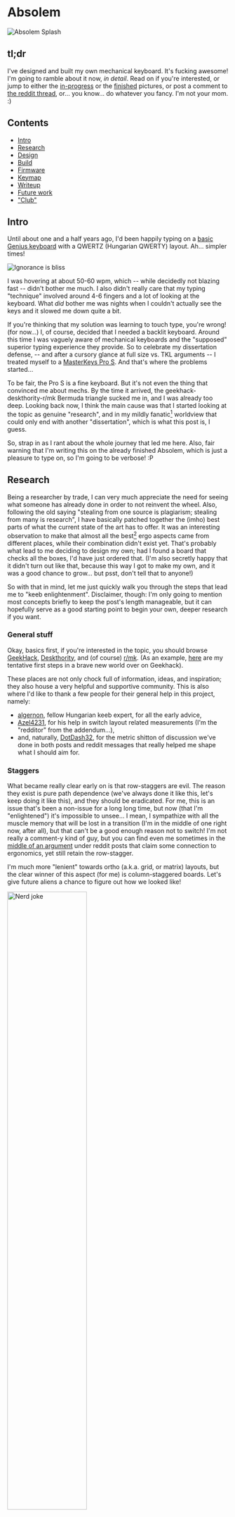 # Absolem


![Absolem Splash](https://zealot.hu/absolem/pics/splash.jpg)


## tl;dr

I've designed and built my own mechanical keyboard.
It's fucking awesome!
I'm going to ramble about it now, *in detail*.
Read on if you're interested, or jump to either the [in-progress](#assembly) or the [finished](#the-finished-product) pictures, or post a comment to [the reddit thread](https://www.reddit.com/r/MechanicalKeyboards/comments/d0wls7/ladies_and_gentleman_the_absolem/), or... you know... do whatever you fancy.
I'm not your mom. :)





## Contents

- [Intro](#intro)
- [Research](#research)
- [Design](#design)
- [Build](#build)
- [Firmware](#firmware)
- [Keymap](#keymap)
- [Writeup](#writeup)
- [Future work](#future-work)
- ["Club"](#club)





## Intro

Until about one and a half years ago, I'd been happily typing on a [basic Genius keyboard](https://www.cnet.com/products/genius-slimstar-i220-keyboard-series/) with a QWERTZ (Hungarian QWERTY) layout.
Ah... simpler times!

<div class="gallery">
    <img alt="Ignorance is bliss" src="./pics/fun/ignorance_is_bliss.gif" />
</div>

I was hovering at about 50-60 wpm, which -- while decidedly not blazing fast -- didn't bother me much.
I also didn't really care that my typing "technique" involved around 4-6 fingers and a lot of looking at the keyboard.
What _did_ bother me was nights when I couldn't actually see the keys and it slowed me down quite a bit.

If you're thinking that my solution was learning to touch type, you're wrong! (for now...)
I, of course, decided that I needed a backlit keyboard.
Around this time I was vaguely aware of mechanical keyboards and the "supposed" superior typing experience they provide.
So to celebrate my dissertation defense, -- and after a cursory glance at full size vs. TKL arguments -- I treated myself to a [MasterKeys Pro S](https://www.coolermaster.com/catalog/peripheral/keyboards/masterkeys-pro-s-white/).
And that's where the problems started...

To be fair, the Pro S is a fine keyboard.
But it's not even the thing that convinced me about mechs.
By the time it arrived, the geekhack-deskthority-r/mk Bermuda triangle sucked me in, and I was already too deep.
Looking back now, I think the main cause was that I started looking at the topic as genuine "research", and in my mildly fanatic<a href="#footnote-1"><sup>1</sup></a> worldview that could only end with another "dissertation", which is what this post is, I guess.

So, strap in as I rant about the whole journey that led me here.
Also, fair warning that I'm writing this on the already finished Absolem, which is just a pleasure to type on, so I'm going to be verbose! :P





## Research

Being a researcher by trade, I can very much appreciate the need for seeing what someone has already done in order to not reinvent the wheel.
Also, following the old saying "stealing from one source is plagiarism; stealing from many is research", I have basically patched together the (imho) best parts of what the current state of the art has to offer.
It was an interesting observation to make that almost all the best<a href="#footnote-2"><sup>2</sup></a> ergo aspects came from different places, while their combination didn't exist yet.
That's probably what lead to me deciding to design my own; had I found a board that checks all the boxes, I'd have just ordered that.
(I'm also secretly happy that it didn't turn out like that, because this way I got to make my own, and it was a good chance to grow... but psst, don't tell that to anyone!)

So with that in mind, let me just quickly walk you through the steps that lead me to "keeb enlightenment".
Disclaimer, though: I'm only going to mention most concepts briefly to keep the post's length manageable, but it can hopefully serve as a good starting point to begin your own, deeper research if you want.
 

### General stuff

Okay, basics first, if you're interested in the topic, you should browse [GeekHack](https://geekhack.org/), [Deskthority](https://deskthority.net/), and (of course) [r/mk](https://www.reddit.com/r/MechanicalKeyboards/).
(As an example, [here](https://geekhack.org/index.php?topic=95771.0) are my tentative first steps in a brave new world over on Geekhack).

These places are not only chock full of information, ideas, and inspiration; they also house a very helpful and supportive community.
This is also where I'd like to thank a few people for their general help in this project, namely:

- [algernon](https://geekhack.org/index.php?action=profile;u=55020), fellow Hungarian keeb expert, for all the early advice,
- [Azel4231](https://feierabendprojekte.wordpress.com/2018/03/21/building-a-keyboard-by-hand/), for his help in switch layout related measurements (I'm the "redditor" from the addendum...),
- and, naturally, [DotDash32](https://www.reddit.com/user/Dotdash32/), for the metric shitton of discussion we've done in both posts and reddit messages that really helped me shape what I should aim for.


### Staggers

What became really clear early on is that row-staggers are evil.
The reason they exist is pure path dependence (we've always done it like this, let's keep doing it like this), and they should be eradicated.
For me, this is an issue that's been a non-issue for a long long time, but now (that I'm "enlightened") it's impossible to unsee...
I mean, I sympathize with all the muscle memory that will be lost in a transition (I'm in the middle of one right now, after all), but that can't be a good enough reason not to switch!
I'm not really a comment-y kind of guy, but you can find even me sometimes in the [middle of an argument](https://www.reddit.com/r/MechanicalKeyboards/comments/c8njw4/ergonomic/esr6nab/?context=8&depth=9) under reddit posts that claim some connection to ergonomics, yet still retain the row-stagger.

I'm much more "lenient" towards ortho (a.k.a. grid, or matrix) layouts, but the clear winner of this aspect (for me) is column-staggered boards.
Let's give future aliens a chance to figure out how we looked like!

<div class="gallery">
    <img alt="Nerd joke" src="./pics/fun/nerd_joke.jpg" width="60%"/>
</div>

What's more, I'm very much in favour of an "aggressive" stagger.
Many boards started in the right direction, but few went far enough, so I've been planning to be a little heavier-handed in the stagger department from the start.

As an example, compare a ["traditional" TKL (or 60%)](http://www.vortexgear.tw/vortex2_2.asp?kind=47&kind2=220&kind3=&kind4=997) vs. a [Planck](https://olkb.com/planck) vs. an [Atreus](https://atreus.technomancy.us/).


### The number of keys

Today's full size (and beyond) keyboards come from the assumption that there should be the same number of keys as there are desired functionalities and we should make our hands conform to the resulting layout.
I, on the other hand, think that the inverse of this is true, namely that we should make the number of the keys match what's comfortably reachable from the home position and make the desired functionalities conform to that.

<div class="gallery">
    <img alt="XKCD keyboard" src="./pics/fun/xkcd_keyboard.png" width="60%"/>
</div>

This leads to a) touch typing -- or at least a strictly enforced finger-key relationship (which has many more benefits I'm not going to discuss here) and b) to the need to significantly decrease the number of keys.
On the other extreme of the spectrum is [stenography](http://plover.stenoknight.com/), but even if we remain firmly within the realm of letter-based typing, we can (and should) make do following the "at most 1 key distance from home" principle.
That leaves at most 6 &times; 3 keywells + 3 thumb keys per hand.
I'd argue that anything more than that is bad.
(Not only "unnecessary" or "wasteful", mind you, but actually bad. As in, it could be better with less...)

The natural result of a small number of keys while still wanting a large number of functions is the use of layers.
And layers -- especially if combined with custom programmability, more on that later -- are the "bees knees"!
Nevertheless, I encounter many posts that criticize the overuse of layers, or posts that express confusion about how a 40% keyboard can still be practical.
I'd refer the former group to their shift keys and the notable lack of dedicated capital letters on their boards, while the latter group should take a look at their phone while writing a text and tell me again how a really small keyboard is unusable.

Anyways, I digress...
The point is that I came to the conclusion that there should be very few keys with heavy layering support.
As an example, consider traditional keyboards vs. a [corne](https://github.com/foostan/crkbd).


### The pinky column

Like we saw above, the pinky often gets 2 columns (similarly to the index finger) even when conforming to the "1 distance from home" (1DFH) rule; and much more when not.
What I've found is that a) it's unnecessary with a sufficiently clever keymap and a lo(oooo)t of practice, and b) it _should_ be avoided to spare your weakest fingers however you can.
So I've adopted a further restriction over the 1DFH to limit myself to 5 &times; 3 keys per hand (plus the thumbs, of course).

Regarding the physical layout of the pinky keys, my experiments (and my eyes, when looking at my hand) showed that the pinky can use a little bit of separation from the others.
This _could_ theoretically apply to the ring and middle fingers, too, but I didn't feel the need in those cases.
However, it really shouldn't apply for the index finger, which already has an extra column to take care of, like in the case of the [Sector](https://github.com/omkbd/Sector).

As an example of pinky overworking, consider any regular layout (or even the [Ergodox](https://ergodox-ez.com)) vs. the [Minidox](https://geekhack.org/index.php?topic=89951.0) (of which my design is basically a slightly refined, glued together, and wireless-ized version). As for an illustration of the pinky angle, take a look at [this crazy thing](./pics/misc/ergowrap.jpg) (I believe called ergowrap?).


### The thumb region

Generally, there are three approaches for the thumbs:

1. SPACEBAR!!! -- one of the thumbs can keep hacking away on a button that takes up 6-7 spaces, while the other just exists. Very efficient... `</sarcasm>` There are more sophisticated layouts, with split spacebars and the like, but from an ergonomic standpoint, these are all subpar compared to the next two.
2. Clusters -- consider the [Ergodox](https://ergodox-ez.com) again. While this way is definitely better than a single spacebar, in my opinion it overcompensates with the amount of work it tries to give to the thumbs. The side effect of this is that very few of those thumb keys are actually convenient (or usable, according to some). This leads us nicely to:
3. Fans -- consider the [KeyboardIO Model 01](https://shop.keyboard.io/). This approach appreciates that the thumb actually moves in an arc, and doesn't try to add extra functionality either above or below it.

<div class="gallery">
    <img alt="Thumb fractal" src="./pics/fun/thumb_fractal.jpg" width="40%" />
</div>

This is probably the only "really" original part of the Absolem design, as all the other stuff I've mentioned so far could be seen _somewhere_ before.
And, depending on how we interpret "original", maybe not even this...
But: I actually placed the thumb keys on an arc, with a measured thumb radius.
Yes, I actually had to refresh my trigonometry for this!
And I, of course, followed the 1DFH principle, too, so there can only be 3 (unlike the KeyboardIO's 4).

I'd also like to mention, as someone with quite wide (read: fat) thumbs, I've aimed to have 1.25u thumb keys from the start, at least for the home position.
The sides can more easily be 1u because they don't have a neighbor on one side, so there's less chance for misclicking (mispressing?).
But the thumb home position (which is flanked by other thumb keys on both sides) definitely deserves to be bigger imho.


### The angle between the halves

Like we already established, our hands don't just sprout out from our chests.
The forearms (like the thumbs) move in an arc, if we consider the elbows fixed.
That means that the keywells for the hands should be in line with each other (parallel? co-linear?) only if they are shoulder width apart, which they rarely are.

So for a "normal" compact board, no angle is definitely bad for the wrists.
Splits solve this quite elegantly by completely relegating the issue to the user, but for non-splits there _should_ be an angle.
Additionally, my (very un-scientific and subjective) measurements indicate that that angle should be at least 20&deg; (so a little steeper than anything I've seen, apart from [crazy adjustable ones](https://www.youtube.com/watch?v=185AWX6_pHE)).

For illustration, consider traditional one-piece boards vs. splits like a [Let's Split](https://www.reddit.com/r/MechanicalKeyboards/comments/4v51co/lets_split_the_build_guide/) vs. angled one-piece ones like -- again -- an [Atreus](https://atreus.technomancy.us/).


### 3D aspects

What we haven't touched on yet, are 3D aspects like forward/backward tilting, inward/outward tenting, and concave curvature within the keywell.
The curvature was probably the first thing I abandoned because a) it prohibits a lot of manufacturing options that lead to an "heirloom-grade"<a href="#footnote-3"><sup>3</sup></a> keyboard, and b) it is really only useful for larger keywells anyway, which we've already ruled against.
As for tilting/tenting and separate thumb planes, I gave them a chance and then decided not to utilize them, as I'll talk about in the design section.

For examples of the concepts, see the [Dactyl-Manuform](https://geekhack.org/index.php?topic=88576.0) which conveniently has them all.


### Switches

To keep it simple (and to avoid straying into religious wars territory), all I'll say is that generally there are linear, tactile, and tactile+clicky switches, where the former two can be silent or regular.
Plus I wanted to stay within the bounds of the [MX standard](https://www.cherrymx.de/en/mx-original/mx-red.html) (mainly for keycap reasons), so if you're interested in more extreme switch choices, I'll have to disappoint...
A round of research on the interwebs suggested that linears are mostly for gaming, plus everyone seemed to agree that a tactile switch is better for typing purposes.
There's also this [speed typing guide](https://forum.colemak.com/topic/2455-vipers-speedtyping-guide/) that states that feedback is good!
So linears were out.

That leaves silent tactile, regular tactile, and clicky.
Now, if sound is important (which it is for me), then there is a really weak claim to endgame status for any regular "in-between" switches.
You either want it to make sound (in which case you're probably one of those clicky fanatics with MX blues in a workplace board :P) or you don't (in which case you go for silent options).

You might have deduced from the wording of that last sentence that I went for the latter, and if you constrain your search to silent tactile switches, you'll inevitably run into [Zilents](https://zealpc.net/products/zilents).
There are cheaper alternatives, but since this was an endgame build for me, I went with the Zilents, and they are absolutely worth it.
People might chalk all the rave Zealio/Zilent reviews up to choice-supportive bias, but I know I love them, so there's that.

Another thing to note here is that I've seen very few boards out there that utilize variable spring weights for their switches.
However, if we hold ourselves to the notion that each key has its dedicated finger, we could account for the different finger strengths by the different switch weights.
So that's what I did.
Luckily I didn't even have to take apart and modify any switches manually, as Zilents come in four flavours.
See my ergo finger-aware weight layout in the [Assembly section](#assembly).


### Keycaps

The aesthetics are discussed below; the focus here is the profile of the caps, which greatly add to the overall feel and ergonomy.

<div class="gallery">
    <img alt="A literal key cap" src="./pics/fun/key_cap.jpg" width="40%" />
</div>

Side story: during my "awakening", I went from staring at high resolution photos and not seeing any difference other than color and symbols, to being able to identify SA, DSA, XDA, OEM and Cherry by a cursory glance.
This is probably not a very notable feat amongst the hardcore keeb folk, I just put it here to remind myself (and the esteemed reader) that it is easy to forget what is "obvious" and what isn't to an outsider...

Anyways, I knew early on that I value sculpted sets, sort of as a compensation for not having curvature within the keywell.
Plus I'd like to mention the "feedback is good" principle here again, which also points to sculpted.
And from among the sculpted sets, I felt that lower is better than higher -- so SA was out pretty fast.

Then came a research session from all over the net to see what people like/dislike, and once I factored in my priorities (mostly typing comfort, thereby largely eliminating gamer concerns) I found a pretty unanimous preference for the OG Cherry profile.
Now I have to note here that I therefore don't have personal experience with other profiles, just the stock OEMs of the Pro S and then the Cherries.
But having tried them, I don't really see myself going for anything else.
Cherry for the win, case closed.


### Actually doing something

The research section cannot be complete without mentioning how much reading and browsing I had to do in order to at least have a superficial grasp on how _anything_ works within the field of electronics in general.
I mean I haven't held a soldering iron in my hand my whole life.
And that doesn't even take it into account that I've always kinda sucked at anything DIY<a href="#footnote-4"><sup>4</sup></a>.

But that's in the past now, and a PhD (plus a short but very intense job at a cutting edge tech firm) quickly teaches you that you're capable of much more than you initially think.
So even if you feel as hopeless as I did at the beginning, give it a go!
Read/watch a few Sparkfun/Adafruit tutorials!
Learn about [keyboard matrices](http://blog.komar.be/how-to-make-a-keyboard-the-matrix/), then [fuck it up](https://www.reddit.com/r/MechanicalKeyboards/comments/95o35o/diodes_in_series_am_i_an_idiot/) regardless...
Then try again!
It's gonna be worth it in the end.





## Design

With all this very important (`</yawn>`) knowledge collected, it was time to design "the endgame".

### The Polygon phase

I started out with a little cardboard example to get a feel for a different thumb plane.
Note that the main keywell layout was already identical to the final product -- that was never in question.

<div class="gallery">
    <img src="./pics/design/polygon_1.jpg" width="80%"/>
    <img src="./pics/design/polygon_2.jpg" width="80%"/>
</div>

It then grew into a working prototype which I've already posted about [here](https://www.reddit.com/r/MechanicalKeyboards/comments/9aam0u/polygon_a_prototype_demo_a_roadmap_and_lots_of/).

<div class="gallery">
    <img src="./pics/design/polygon_3.jpg" width="80%"/>
    <img src="./pics/design/polygon_4.jpg" width="80%"/>
    <img src="./pics/design/polygon_5.jpg" width="80%"/>
    <img src="./pics/design/polygon_6.jpg" width="50%"/>
</div>

I was generally satisfied with it, so I went ahead and coded a Python &rarr; OpenSCAD model, too, in preparation of a "real" build<a href="#footnote-5"><sup>5</sup></a>.
The last picture is an exploded view to help understand the 3D structure...

<div class="gallery">
    <img src="./pics/design/polygon_7.png" width="80%"/>
    <img src="./pics/design/polygon_8.png" width="40%"/>
    <img src="./pics/design/polygon_9.png" width="80%"/>
</div>

Here came a huge, work-related gap where I did not have the luxury to retrain myself with the new board/layout (or to think a whole lot about keyboards in general) as I constantly had to meet strict deadlines under insane pressure; with the good ol' QWERTZ.


### Transitioning to 2D

That "gap" (and the associated pressure, thankfully) ended this April, by which time I've reconsidered a few things due to a) the prototyping experience, b) the designs I kept seeing on occasional visits to reddit, and c) the notion and pursuit of minimalism that kept creeping into my life.

First, no more split; I "glued" the board together.
I'm not saying that split is somehow worse in any way, as it might be optimal for people who frequently change up their board's position.
But for me, it always ended up in the same configuration, and it was just an additional hassle to align it every time.
A one piece design also makes transportation easier and the whole board is much more "compact" as a result.

The other big change was abandoning the separate thumb plane and the tenting -- so basically everything 3D.
Again, I'm definitely not saying that 3D stuff is bad.
But we're well past objective, preparatory research now, and my subjective opinion was that while they weren't "bad" or "uncomfortable", they didn't _add_ much either.
From an ergonomic POV, I found that the most important angle is the _inward_ one, not the upward, anyway.
The 3D stuff did, however, significantly take away from mobility and compactness (again), and also kind of killed the whole aesthetic of the board for me.

So I decided to redesign the whole thing strictly on the 2D plane.
Of course when I say "the whole thing", I really mean the thumb area, which I modeled as an actual arc with a given thumb radius.
This, combined with the aforementioned 1DFH principle, lead to a thumb fan that reached well below the usual amount...
But hey, if that's where my fingers are, then so be it.

The "redesign" happened with the use of [Maker.js](https://maker.js.org/) as I (unsurprisingly) still didn't want to draw if I could avoid it.
In the spirit of quick prototyping, I focused solely on the positioning of the keys and practically everything else was a simple placeholder.
For example, the whole outline was just an automatically generated outline of the union of the keyholes.
It had jagged edges, and it looked very "industrial", but that was good enough.
As I said in (the first half of) a comment: "I'm totally unapologetic about the looks as the design is completely driven by ergonomics decisions...".

When it reached a state where it could be unironically called "beta", I had a steel keyplate cut, desoldered the Polygon switches for repurposing, manually wired in a Pro Micro (that I attached to the bottom of the plate using blu tack), put a piece of cardboard underneath it all (that I cut out from a fucking cucumber box I scavenged from a nearby shop), and called it "done".
I posted about the rough first draft [here](https://www.reddit.com/r/MechanicalKeyboards/comments/bpc54c/absolem_step_2_towards_world_domination/).

<div class="gallery">
    <img src="./pics/design/proto_1.jpg" width="80%"/>
    <img src="./pics/design/proto_2.jpg" width="80%"/>
    <img src="./pics/design/proto_3.jpg" width="80%"/>
</div>

Aww, isn't that cute?
I even had a little hatch on the bottom (for accessing the reset button) that opened/closed and was held by a piece of tape...


### Going wireless, and fancy

As soon as I started using the prototype -- even despite the frustration that came from the incredible slowdown I was experiencing -- I knew that this layout was the shit<a href="#footnote-6"><sup>6</sup></a>!
So, naturally, I immediately started preparations for a "real" build...
[This time, for sure!](https://hearthstone.gamepedia.com/Tinkmaster_Overspark#Quotes)

The first thing I had to consider was that wireless operation required me to say goodbye to my beloved Pro Micros.
Let me seize this opportunity to thank [SouthPawEngineer](https://www.reddit.com/user/SouthPawEngineer/) (pentagram in ink with a 65g Zealio switch in the middle) and [iamjoric](https://www.reddit.com/user/iamjoric/) for their help with the wireless aspects, and just generally orienting me to have an idea about what I should consider.
After checking my options from a shitton of perspectives (availability, reliability, replaceability, _whatever_-ability... and price), I chose the [Adafruit Feather nRF52 Bluefruit LE](https://www.adafruit.com/product/3406) as the controller.
It was really an "all-in-one" package for me, as it ticked every box I cared about:

- high quality
- native Bluetooth LE
- built-in LiPo charging
- USB programmability with auto reset
- plenty of GPIOs

It was, however, larger than the Pro Micro, and (of course) also required a battery, so I had to make room.
As the middle region couldn't accommodate both side-by-side, I initially went for a thicker construction where the battery would go under one of the keywells -- more on this later.

The other thing I had to address was the "polish" of the outlines, the cover layers, and the fancy-ization in general.
And here is where the second half of the above-mentioned comment comes into play:
"I'm totally unapologetic about the looks as the design is completely driven by ergonomics decisions... The only minor things I have my 'aesthetic influence' in is how the corners are rounded, how thick the margin is, how big the back opening is, etc.".
Suffice it to say, that "minor influence" quickly turned into an incredible OCD phase where I fought with gaps, joints, and corner roundings so minor that you'd barely even notice.
The amount of time I pissed away trying to make them look _juuuust right_ was nothing short of ridiculous.
I, of course, also scheduled a complete rewrite while I was at it so the code can be as logically structured and "elegant" as I can make it (because why wouldn't I?).

The results of this phase were summarized in [this quality shitpost](https://www.reddit.com/r/MechanicalKeyboards/comments/c5rrao/you_may_not_like_it_but_this_is_what_peak/), full of comparisons to butterflies, briefs, and even uteruses.

<div class="gallery">
    <img src="./pics/design/shitpost.png" width="80%"/>
</div>

### A visit from the "Low Profile Police"

This is the point in the process where I _thought_ I was done with the design, but then [DanL4](https://www.reddit.com/user/DanL4/) came along to fuck everything up!
He suggested that I somehow solve the positioning of the controller and the battery _above/below_ each other to cram everything in the middle, thereby making the whole build about 4 mm (1 wood layer) thinner.
(Always with the making it thinner spiel... I'm surprised I was even allowed to use full size MX switches at all!)
The shameful part here is that I'd actually thought about this before and concluded that they just couldn't fit.
Even though I really wanted them to, as it would have also solved the problem of having to mount the battery to the bottom, while everything else was mounted to the top part (thereby making disassembly much less safe/convenient).

That is, until Dan suggested that since the top cover is 2 wood layers anyway, why don't we just hollow out the lower one to house the controller, so the battery (that would go below it, but still connected to the top assembly somehow) could now fit in the same space the switches take up anyway.
I did my measurements and then (both happily and begrudgingly) conceded that he was right.
And since it lead to an objectively better design, I couldn't bury my head in
the sand... so I started to redesign stuff.

The mounting of the controller changed from threaded inserts (that I also planned for the side screws) to manually glued nuts inside the hollow space.
And if we take the 4 mm hollow + the 1.5 mm keyplate into account, I only needed another 1.5 mm of rise to be able to accommodate the battery as well, which I solved with a dedicated "battery plate" that then could be screwed to the top part.
Take a look at some of the interesting-looking outlines born this way (undercover<a href="#footnote-7"><sup>7</sup></a>, keyplate, dampener, batteryplate, and middle_top, respectively):

<div class="gallery">
    <img src="./pics/design/absolem_undercover.png" width="80%"/>
    <img src="./pics/design/absolem_keyplate.png" width="80%"/>
    <img src="./pics/design/absolem_dampener.png" width="80%"/>
    <img src="./pics/design/absolem_batteryplate.png" width="30%"/>
    <img src="./pics/design/absolem_middle_top.png" width="80%"/>
</div>

Dan continues to be an impromptu product manager on the project -- spoiler alert: he's a product manager.
He pokes holes in every assumption I make, and having to explain myself to someone who's also very knowledgable in this field makes the end result objectively better.
He's definitely the person who's helped me the most during this whole madness.
Thanks a lot, man!


### Etimology

The name comes from the Tim Burton version of [Alice in Wonderland](https://en.wikipedia.org/wiki/Alice_in_Wonderland_(2010_film)), where they actually named the [Caterpillar](https://en.wikipedia.org/wiki/Caterpillar_(Alice%27s_Adventures_in_Wonderland)).
And connecting this keyboard project to the Caterpillar from Alice is pertinent for multiple reasons:

- the keyboard looks like a butterfly...

<div class="gallery">
    <img alt="D'uuuh" src="./pics/fun/duh.gif" />
</div>

- my all-time computer (and the in-progress environment I'm cultivating on it) is called Alice, and it's very fitting to have the "Absolem" blow letters to her over the air:

<div class="gallery">
    <img alt="Hookah smoke letters" src="./pics/fun/smoke_letters.jpg" width="60%" />
</div>

- in the Tim Burton version (again), Absolem helped Alice & co. interpret the Oracle, which would make _me_ the Oracle in this analogy, and that's an ego-boost I can't pass up!

<div class="gallery">
    <img alt="Oracle" src="./pics/fun/oracle.jpg" width="50%" />
</div>

- plus it also sounds really cool, even if I do say so myself.


### Logo ~~stealing~~ design

I knew that I wanted something butterfly-based, and also something geometric.
What I also knew was that I suck at graphic design.
So I started Googling "butterfly logo" and similarly creative terms hoping for the best.
I even took side-quests like "hookah logo" or "caterpillar logo" but there was no clear winner.
Until, that is, I tried to be as direct as possible and typed in "absolem logo".
It immediately lead me to [absolem.pro](http://absolem.pro/), which -- I assume -- is a Russian hookah lounge franchise... with the perfect logo foundation!
See if you can find the similarity:

<div class="gallery">
    <img src="./pics/design/absolem_steal.jpg" width="35%" />
    <img src="./pics/design/absolem_logo.png" width="35%" />
</div>

So yeah, I totally ~~stole~~ borrowed inspiration from this, and did a few minor modifications:

- the whole thing -- like the keyboard plans themselves -- is [generated procedurally](https://github.com/mrzealot/absolem/blob/master/plans/absolem.js#L505), so there are definitely some differences in the angles and the distances
- the tail is now short, because why would it be long in the first place?
- it now has a "head" with little "antennae"
- it has 5 "bars" on either side (representing the 5 columns of the board), of which only 3 remains for the lower region (representing the thumb keys)

The end result got engraved onto the cover layer, and I'm very pleased with how it turned out.



## Build

Ooookay, enough small talk, let's get our hands dirty!


### Aesthetics

With the digital side of the design ready, it is time to discuss the specifics of building an actual, physical thing.
The general guidelines I followed can be summed up as:

- natural -- it should feel more like an instrument than a cheap peripheral
- high profile -- anything that is "slim" is rarely "robust"
- minimalistic -- so a clean, no frills look, no wires, and definitely NO visible screws
- quiet -- only the bare minimum noise that's required for ergonomic operation
- heirloom-grade<a href="#footnote-3"><sup>3</sup></a> -- a construction quality that would actually make it feasible to leave one of these to the next generation.

Translating the above to materials led to:

- 4 mm thick oak layers for the cover/undercover and the "middles",
- 1.5 and 1 mm thick stainless steel layers for the switch plate and the bottom cover, respectively,
- 3 mm thick embossed neoprene for the anti-slip bottom and the internal sound dampening (it didn't _have_ to be embossed, but it looked so cool under my mousepad that I couldn't resist), and
- blank PBT keycaps for comfort, and a minimal, clean look (and to force me to actually learn my fucking keymap).


### Preparations

Getting all these required a lot of calls and messages to a lot of different people, and that doesn't even include having them cut according to the plans.
Oak boards of the desired thickness are only sold by one webshop in the whole country.
For the neoprene, I had to make a specific deal with a Chinese wholesale manufacturer to send me A4 sized "samples" (and where the shipping cost was a whole magnitude larger than the material).
Regarding lasercutting, a lot of companies don't take small, one-off orders so I had to shop around quite a bit to find two that accepted the metalwork and the wood/neoprene, respectively.

As for the other "ingredients", the Zilents came straight from the official store in Canada, and all the rest came from Aliexpress:

- [Blank black Cherry profile thick PBT keycaps](https://www.aliexpress.com/item/32750162619.html?spm=a2g0s.9042311.0.0.27424c4dhR6zv3)
- [Adafruit Feather nRF52 Bluefruit](https://www.aliexpress.com/item/32956053585.html?spm=a2g0s.9042311.0.0.27424c4dhR6zv3) 
- [Magnetic Micro USB connector](https://www.aliexpress.com/item/32856265666.html?spm=a2g0s.9042311.0.0.27424c4dhR6zv3)
- [1N4148 diodes](https://www.aliexpress.com/item/32729204179.html?spm=a2g0s.9042311.0.0.27424c4dhR6zv3)
- [24 AWG tinned solid core wire](https://www.aliexpress.com/item/32879288883.html?spm=a2g0s.9042311.0.0.27424c4dhR6zv3)
- [M2.5 button head Allen screws](https://www.aliexpress.com/item/33013007352.html?spm=a2g0s.9042311.0.0.27424c4dEGY0hq); 4 (controller), 6 (battery), and 14 mm (case)
- [M2.5 hex nuts](https://www.aliexpress.com/item/32959149109.html?spm=a2g0s.9042311.0.0.27424c4dhR6zv3)
- [M2.5 brass threaded inserts](https://www.aliexpress.com/item/32961915881.html?spm=a2g0s.9042311.0.0.27424c4dEGY0hq); 4 mm
- [1500 mAh LiPo battery](https://www.aliexpress.com/item/32910470051.html?spm=a2g0s.9042311.0.0.27424c4dEGY0hq); 40 &times; 50 &times; 5 mm
- [JST 2.0 PH 2-pin connector](https://www.aliexpress.com/item/32711927418.html?spm=a2g0s.9042311.0.0.27424c4dFcdI48)

For the assembly, I also needed:

- sandpaper in different grits
- alcohol and Q-tips to clean the plates and the neoprene sides
- universal glue and a professional, dedicated "spreading toothpick" -- to keep the threaded inserts in place, and also to glue the wooden layer-pairs together (I would use dedicated wood glue next time)
- a hot glue gun -- to affix the controller nuts and to glue the switches in place
- clamps (I had 4, but I would probably buy more next time)
- wood stain, rags, brushes
- a soldering kit, and a good wire stripper for the wiring
- a 1.5 mm allen key for the screws

Note that while the above shopping list looks quite nice and tidy, it's the result of probably half a dozen (or more) trips to different stores on as many occasions when I just remembered that "Oh, I need _that_ as well!".
And then a looot of waiting for everything to arrive.

As for how much all this cost me, I can really only guess because of all the tools I didn't have and all the experimentation I did -- what we include here matters a lot.
In any case, I'd say I've spent somewhere in the neighborhood of $400 (so far!).
If it ever came to making this "repeatable", though, with a little streamlining, _and_ we wouldn't include the switches and the keycaps (as most estimates usually don't), it could be well below $200.

Two short, related anecdotes:

1. The metal lasercutting shop is in an industrial park a few kilometers out of town, and when we arrived there to pick up the plates with my wife by bike, some workers were laughing at us pretty hard.
They said that they have been doing this for a while, and have encountered the whole spectrum of cars, vans, and trucks at the shop, but nobody has ever come to collect their order by bike yet... :)

2. When asking around about wood processing options in a local shop, I brought along the current prototype for illustration.
The 2 guys there were really helpful (they referred me to the lasercutter  I ended up with), but there was also a woman who acted really condescendingly towards me the whole time, and whose only contribution to the conversation was a careless "That's not possible... You have to forget about this!".
I'd just like to state for the record that it _was_ indeed possible, and send a heartfelt "Fuck you!" to that "lady" through this channel as well...


### Assembly

Even most of the assembly consisted of waiting with all those drying and glue-setting times.
It also didn't help much that I'm a complete n00b, so I would rather not tell you the actual (ungodly amount of) time it took me to do this.

Let's start with the materials like wood (raw & cut), which I've sanded both before and after the cut.

<div class="gallery">
    <img src="./pics/assembly/11_wood_raw.jpg" width="40%" />
    <img src="./pics/assembly/12_wood_cut.jpg" width="40%" />
</div>

Metal (raw from the cutter's & brushed).
I first cleaned the stains with rubbing alcohol and then brushed them with a metal sanding paper to make them look nice.
Who'd've thought that you can make brushed metal by just taking a piece of metal, and... you know... brushing it?!
My deep DIY experience shines here, but this really surprised me; I expected something more complicated.

<div class="gallery">
    <img src="./pics/assembly/21_metal_raw.jpg" width="40%" />
    <img src="./pics/assembly/22_metal_brushed.jpg" width="40%" />
</div>

And the embossed neoprene (raw & cut).
The lasercutting left some staining residue on the sides, so these pieces required an additional round with some water and several Q-tips to properly clean.

<div class="gallery">
    <img src="./pics/assembly/31_neoprene_raw.jpg" width="40%" />
    <img src="./pics/assembly/32_neoprene_cut.jpg" width="40%" />
</div>

Here's the first, tentative assembly showing how the part will look like together.

 <div class="gallery">
    <img src="./pics/assembly/41_first_assembly_top.jpg" width="40%" />
    <img src="./pics/assembly/42_first_assembly_angle.jpg" width="40%" />
</div>

For a "feel test", I put the switches in and some (scavenged) caps on.
As you can see from the left pic, the pinky and the ring fingers are deemed the weakest with 62g springs.
Then comes the middle finger, which is -- well -- the middle, with 65g.
The index finger is stronger, so it gets 67g springs -- except for when it has to do diagonal movement, in which case we lighten its load to be the same as for the middle.
And finally the thumbs get the heaviest switches with 78g springs.
I have to say the feel(ios) are excellent!
There's definitely going to be an adjustment period as it feels a little heavier than pure browns overall, but it's gonna be worth it.

<div class="gallery">
    <img src="./pics/assembly/51_switches_in.jpg" width="40%" />
    <img src="./pics/assembly/52_caps_on.jpg" width="40%" />
</div>

So I started the actual DIY with testing the (dark walnut) stain on one of the leftover wood pieces, and rounding down the edges on the cover where the thumbs might be hindered later on.

<div class="gallery">
    <img src="./pics/assembly/61_test_color.jpg" width="40%" />
    <img src="./pics/assembly/62_file_edge.jpg" width="40%" />
</div>

Then came the installation of the threaded inserts into the undercover layer, and the gluing together of the two middle parts.
During these steps I managed to break the wood not once, but twice -- one for each step.
Fortunately, I was just in the middle of gluing wood, so I glued it back together, and that was it.
No one expected this to be a factory level precision assembly anyway, and these little scars and imperfections just give the finished piece some character...

<div class="gallery">
    <img src="./pics/assembly/71_break_1.jpg" width="40%" />
    <img src="./pics/assembly/72_break_2.jpg" width="40%" />
</div>

The gluing of the two middle layers was easier as they had holes to begin with.
But the gluing of the cover (which is deliberately screw-free) and the undercover needed some funny-looking clamping.

<div class="gallery">
    <img src="./pics/assembly/81_glue_with_screws.jpg" width="40%" />
    <img src="./pics/assembly/82_glue_with_clamps.jpg" width="40%" />
</div>

I used one of the spare wood boards to clamp flat the non-slip neoprene layer while its glue set.
And on the right, we can see two of the well-known cucumber boxes (which also gave the bottom of the prototype) covering the wood pieces while the first round of stain dries.
 
<div class="gallery">
    <img src="./pics/assembly/91_neoprene_gluing.jpg" width="40%" />
    <img src="./pics/assembly/92_1st_staining.jpg" width="40%" />
</div>

I don't know the exact point in the process where the wood got a little warped, but it did.
So I applied a little heat (I literally ironed the layers) and then clamped them to a straight surface to cool "the right way".
Anyways, the results are looking good so far!

<div class="gallery">
    <img src="./pics/assembly/A1_straightening.jpg" width="40%" />
    <img src="./pics/assembly/A2_looking_good.jpg" width="40%" />
</div>

I then applied a second coat of the stain, which turned out wonderfully!

<div class="gallery">
    <img src="./pics/assembly/B1_2nd_stain.jpg" width="40%" />
    <img src="./pics/assembly/B2_2nd_stain_logo.jpg" width="40%" />
</div>

Next, I started progress on the keyplate by gluing on the dampener neoprene.
I also put in the switches again in preparation of the wiring, when I noticed that the switches fit veeery loosely in the holes, and I won't be able to use a keycap puller without removing the switch as well...

<div class="gallery">
    <img src="./pics/assembly/C1_dampener_glued.jpg" width="40%" />
    <img src="./pics/assembly/C2_switches_in_place.jpg" width="40%" />
</div>

... so I glued the fuckers in with some (that is, a lot of) hot glue.
Now they were ready for the keycaps that also arrived in the meantime!

<div class="gallery">
    <img src="./pics/assembly/D1_switches_glued.jpg" width="40%" />
    <img src="./pics/assembly/D2_keycaps_ready.jpg" width="40%" />
</div>

Gluing the nuts to make a sort of "controller socket" went about as lamely as it could.
It wasn't enough that I could barely control the glue gun and made a mess (hey, it's inside, no one's gonna see it...), but it also turned out that the Bluefruit couldn't accept one of the mounting screws because it would have physically interfered with some on-board components.
So I made it three-legged.
At least it will never wobble, right?
The point here is that improvisation is necessary, no matter how much preparation you do in advance.

<div class="gallery">
    <img src="./pics/assembly/E1_controller_nuts.jpg" width="40%" />
    <img src="./pics/assembly/E2_3_legs.jpg" width="40%" />
</div>

I also taped (and then trimmed) the backplate to protect against accidental shorts.

<div class="gallery">
    <img src="./pics/assembly/F1_tape.jpg" width="40%" />
    <img src="./pics/assembly/F2_trim.jpg" width="40%" />
</div>

And (in a very long-story-short way) the "shell" of the Absolem was done -- even though it was still completely empty inside...

<div class="gallery">
    <img src="./pics/assembly/G1_looking_fine.jpg" width="40%" />
    <img src="./pics/assembly/G2_empty.jpg" width="40%" />
</div>



### Wiring

To have the monster come alive, I first had to do some prep work (again).
Namely, bend diodes, measure and "loop-ize" wire, and select the correct screw lengths, among others.

<div class="gallery">
    <img src="./pics/wiring/11_diode_bending.jpg" width="26%" />
    <img src="./pics/wiring/12_wire_prep.jpg" width="26%" />
    <img src="./pics/wiring/13_screws.jpg" width="26%" />
</div>

Then came the time to solder all the things!
(First the diodes, then the rows, and lastly the columns.)

<div class="gallery">
    <img src="./pics/wiring/21_diodes_in.jpg" width="80%" />
    <img src="./pics/wiring/22_rows_in.jpg" width="80%" />
    <img src="./pics/wiring/23_columns_in.jpg" width="80%" />
</div>

The soldering continues on the controller side as well with the columns on the top, and the two sets of rows on the bottom.

<div class="gallery">
    <img src="./pics/wiring/31_controller_columns.jpg" width="80%" />
    <img src="./pics/wiring/32_controller_rows.jpg" width="80%" />
</div>

It all just looks so nice and orderly this way that I can almost believe that it's not the same build where I screwed most things up, and made a mess even when I didn't...
To make things feel a bit more realistic, let me just show you that I used tack to hold wires in place while soldering (left) and that I also managed to singe the battery connector with the soldering iron (right).

<div class="gallery">
    <img src="./pics/wiring/41_nonprof_tack.jpg" width="40%" />
    <img src="./pics/wiring/42_nonprof_burn.jpg" width="40%" />
</div>

Fitting and connecting the controller went relatively smoothly, but then came the battery, which proved a little more difficult.
You see, if I'd paid attention to the [Bluefruit wiring diagram](https://cdn-learn.adafruit.com/assets/assets/000/046/210/original/Feather_NRF52_Pinout_v1.2.pdf?1504807075) I might have noticed which side expects the red wire and which the black.
But I didn't even pay attention to this part as I thought that everyone's following the same standards.

Well, no.
I had the misfortune of ordering JST connectors with the exact opposite wiring, which I only realized after a kind soul helped me out on the [Adafruit forums](https://forums.adafruit.com/viewtopic.php?f=57&t=155069).
This is why you always go for batteries with the protection circuitry built-in!
So I reversed the polarity, taped the battery to its plate, and tada...

<div class="gallery">
    <img src="./pics/wiring/51_controller_done.jpg" width="80%" />
    <img src="./pics/wiring/52_battery_done.jpg" width="80%" />
</div>

As proof of life, you can see the yellow light on the left -- showing that the battery is charging -- and the red light on the right -- which I made blink from a test sketch...
Victory!

<div class="gallery">
    <img src="./pics/wiring/61_yellow.jpg" width="40%" />
    <img src="./pics/wiring/62_red.jpg" width="40%" />
</div>


### The finished product

This whole process has often reminded me of jedi knights building their own lightsabers...
And finally I was ready to "graduate", as the build was finished!

Well, physically...
It was nothing more at this stage than a fancy desk ornament as it did exactly nothing, -- except blink a little led -- but it was finished nevertheless!
You'll have to forgive me if I sound a little too fucking proud...
Anyways, feast your eyes<a href="#footnote-8"><sup>8</sup></a>!

<div class="gallery">
    <img src="./pics/splash.jpg" width="80%" />
    <img src="./pics/finished/finished_1.jpg" width="80%" />
    <img src="./pics/finished/finished_2.jpg" width="80%" />
    <img src="./pics/finished/finished_3.jpg" width="80%" />
    <img src="./pics/finished/finished_4.jpg" width="80%" />
</div>


## Firmware

Okay, so how do we make the shiny new build actually _functional_?
[QMK](https://docs.qmk.fm/#/) was fine in the prototyping phase, of course, but now we're dealing with a Bluefruit...
Well, I looked into the alternatives, but didn't find an "as-is" solution (just like with the physical keyboard itself).

The closest I got was [jpconstantineau](https://www.reddit.com/user/jpconstantineau/)'s firmware (who I'd also like to thank here, his work really made mine a lot easier).
And although the [BlueMicro_BLE](https://github.com/jpconstantineau/BlueMicro_BLE) is a good starting point, it didn't support everything I needed from my QMK days.

While I was looking into it (and QMK, and others), though, I caught the bug again.
Why don't I write my own firmware, too?
I could do better than the current state of the art!
Better being a more "elegant", object-oriented logical design, I mean.
I know too little about the low-level stuff to even think about competing in pure performance...
But modeling a generic keyboard firmware infrastructure was right up my alley.
And it also promised to be a good chance to grow as a programmer, _and_ to be in complete control of both the hardware and the software aspects of the Absolem.
So this is exactly what I did.

I don't want to go into too many details here -- this post is almost a book already -- so I'll probably write about the firmware separately in another post if there's any interest.
In the meantime, you can check out the code [here](https://github.com/mrzealot/absolem/tree/master/firmware).

The important thing is that as of about a week ago, I was able to almost completely (99%) replicate my old QMK config.
_And_ with such grace that I just couldn't stop patting myself on the back. :D
Seriously, though, I think it turned out pretty okay...
There's still a lot to do on this front, but I'm covered for now.






## Keymap

My keymap is available [here](https://docs.google.com/spreadsheets/d/1Af3q4IMkBpMjVFEbvwf8Ib_Vf0bDYXK0Xkphn-pAfto/edit?usp=sharing), which (similarly to the physical aspects of the builds) was very much born in the spirit of "go hard or go home".
The alpha layer is [Colemak Mod-DH](https://colemakmods.github.io/mod-dh/) without the punctuation, and the thumbfan is mostly the "destress the pinky" zone leaning heavily on [mod/tap](https://docs.qmk.fm/#/feature_advanced_keycodes?id=mod-tap) and layers.
The numbers are laid out like on a numpad, and the navigation layer (with full modifier support on the left) is designed with text editing in mind.
There are ergonomic consideration even on the symbol layer, where I placed the symbols to more/less comfortable positions according to their relative frequency in both natural language corpora (corpuses?) and programming language source code.


### Adjustment progress

As it's an enormous shift from full size QWERTZ to 36 key ergo Colemak, I've decided to put in the hours and learn proper touch typing this time.
It was pretty disheartening to go from around 60 wpm to below 10 in a blink.
But I then completed the [typing.com](https://www.typing.com/) tutorial and reached ~30wpm, which provided enough familiarity to start the slow but steady climb over on [NitroType](https://www.nitrotype.com/team/D20R).
After daily practice for over 4 months (which I log [here](https://docs.google.com/spreadsheets/d/1pBDQd8YSD9eLS8331yy9vSNgv2Vac4_oS9yFa0fSX98/edit?usp=sharing)), I'm currently at an average of about 80 wpm with occasional visits in the 90s... Not part of the elite (yet) but progress nevertheless.

<div class="gallery">
    <img alt="WPM progress" src="./pics/misc/wpm_progress.png" width="80%"/>
</div>

I also frequently use [Keybr.com](https://www.keybr.com/) (like, a LOT), [10fastfingers](https://10fastfingers.com/typing-test/english), [typeracer](https://data.typeracer.com/pit/profile?user=mrzealot), and [SpeedCoder](http://www.speedcoder.net/) for some varied practice.





## Writeup

I then decided that instead of writing a simple, short, and sweet reddit post about this, I'd write a more long-winded blog thingy to serve as the canonical home for the Absolem project.
In it, I divide the whole process into individual sections and talk about each topic in detail.
There's even a section in it which is about this writeup, in which I discuss why I wrote it, and how it consists of sections, one of which is about this exact writeup, in which... Whoops, infinite loop! `break;`





## Future work

Okay, if you want to nitpick, I did really say "endgame" in this post several times, which _should_ mean that there's no "future work" remaining...

<div class="gallery">
    <img alt="Technically Correct" src="./pics/fun/technically_correct.jpg" />
</div>

In my defense, though, I'd like to say that:

1. my TODO list is just about refinement, so we can justifiably say that it's v1.0 already;
2. I could have waited with this post until all the refinements are done as well... but just ~~couldn't~~ didn't want to; and
3. I've always planned to have 2 boards anyway (so that I have a backup if the main one ever needs service) in which case it would be foolish of me not to learn from the first round's experience and correct any minor imperfections.

So, even though I'm re(eeee)aly pleased with how things turned out, here are some further improvement ideas I have in mind:

- Physical:
    - I want a **PCB** -- despite the fact that I clearly stated in the past that [I don't want a PCB](https://www.reddit.com/r/MechanicalKeyboards/comments/bpc54c/absolem_step_2_towards_world_domination/esr8nbd/). I mean, I still stand by what I said there about the potential durability and fixability differences, but what I didn't consider with enough weight then is that it could hold both the Feather and the battery in place and I wouldn't need to glue extra nuts to the underside of the cover layer (I hate gluing...). It would also add more stability to the switches so I wouldn't need to glue those in either (Have I mentioned yet that I hate gluing?). Plus it would look much more "professional" and clean. And PCBs are not that expensive... And it would make it much easier for other people to potentially build their own. So yeah, I want a PCB. If you're a PCB wizard and want to help, I'd love to hear from you!
    - I want a **thumb valley** -- as the topmost _cover_ layer (while beautiful as it is) still bothers my thumbs a little at certain angles, even after I deliberately filed away most of the edges there in anticipation of this exact thing... Again, it's not prohibitive or anything; it's barely noticeable most of the time. But if I were to do this again (which I will), I would probably leave that region completely out as early as the lasercutting stage and then merge it together with the _undercover_ layer to make a more pronounced "valley". I'm probably not describing this very visually, but you'll see the difference when I get to it...
    - I want a **sleeve** -- to replace my trusty keyboard carrying travel towel<sup>TM</sup>. It's not the functionality, it's the prestige of a dedicated (and, of course, branded) carry case. Don't know much about how I want to solve this one yet, so it can end up a sleeve, or a hard case, or some sort of origami-ish [furoshiki](https://en.wikipedia.org/wiki/Furoshiki) cloth... Time will tell; stay tuned...
- Firmware-related:
    - I intend to solve various energy efficiency issues down the line, including a "deep" sleep, plus also a kind of middle ground between full activity and full sleep that would kick in earlier and where the matrix scanning is slower.
    - Yet another kind of sleep, this time for the Bluetooth connection polling, which could then be restarted of course, it just wouldn't waste the battery in an infinite loop.
    - Measuring (and then hopefully further optimizing) battery usage.
    - Finish the initial ideas sprinkled throughout the repo regarding general use and personalization, and add a build script that streamlines the process.
    - Separate the firmware part to its own repository (and add that as a submodule of the original one) to make it more accessible for potential other projects not associated with the physical aspects of the Absolem.

I'll probably write another post (and link it here) when I get around to addressing all these. 





## "Club"

I have a controlled, but ever present tendency to "fanboy" over something if it really deserves it.
For example, I'm a proud owner of a [Secrid Miniwallet](https://secrid.com/en-global/miniwallet-crisple-black) and I consider it a cool "club" to be a part of.
And I would very much like it if there was an official "Absolem club", even if it's just the two of us!

<div class="gallery">
    <img alt="Nerd Party" src="./pics/fun/nerd_party.jpg" />
</div>

So all I ask of you, dear reader, is that if you ever decide that the Absolem is a good match for you and you build one, please contact me so that I can add you to the club! Or you could contact me to build you one; then I'll know to add you automatically! It'll be great, I promise... We could even wear a badge! Too much? Okay, I'll stop now.

Anyways, there'll be a list of some sort here, if there's ever someone other than me... :)





## That's it, folks!

If you've seriously read all the way down here, then you're awesome!
I hope I managed to keep it interesting.
Now go and upvote the [corresponding reddit post](https://www.reddit.com/r/MechanicalKeyboards/comments/d0wls7/ladies_and_gentleman_the_absolem/) and star my [GitHub repo](https://github.com/mrzealot/absolem) to earn an official, non-refundable, virtual high-five!


<br />
<br />
<br />
<hr />

__Contact__: you can find me [by mail](mailto:mr@zealot.hu), [on GitHub](https://github.com/mrzealot), [on Reddit](https://www.reddit.com/user/mrzealot), or on Discord (MrZealot#8079), and if you have any feedback regarding the Absolem, I'd love to hear from you!

__History__:

- Originally posted on 2019.09.07.

__Acknowledgment__: Besides the people already mentioned it the post, I'd like to thank my wife, who put up with me during this year-long process, and whose first reactions weren't "You're doing WHAT?!" and "It costs HOW MUCH?!" :)

__Disclaimer__: This post contains lots of pictures and references that are obviously not my work, and I'm not claiming that they are. GIFs and jokes come from quick Google searches, and I'm not going to put a "source: something..." under each one. Use your best judgement.

__Footnotes__:

<sup id="footnote-1">1</sup>: notice how my nick is "zealot", which is just a cooler name for fanatic. (I reject the religious connotation, though.)

<sup id="footnote-2">2</sup>: "best" is arguable here, I admit. But, despite my every effort to keep this as objective as possible, the whole topic is somewhat subjective, so bear with me.

<sup id="footnote-3">3</sup>: "heirloom-grade" was a phrase I first encountered on the KeyboardIO site, but subconsciously it has been the driving force behind a lot of the design and material choices I'd made even before then. I freely use it, though, as I find it sums up my intentions really well.

<sup id="footnote-4">4</sup>: My crafts teacher in elementary school (may he rest in peace) once said to me that if there's ever anything to fix around the house, I should just call someone over :D

<sup id="footnote-5">5</sup>: If you think that it's a shame that I didn't go in this 3D-ish direction, then feel free to go dumpster-diving into the [repo](https://github.com/mrzealot/absolem)'s history, and fish out the model to use/modify.

<sup id="footnote-6">6</sup>: I just love how when something's shit, that's bad. But when something's _the_ shit, it's really good. Also relevant is the crazy relationship between horrible/horrific/terrible and terrific. English is (the?) shit. :P

<sup id="footnote-7">7</sup>: this layer is not called "undercover" because it did some incognito work for the FBI. It's just literally _under_ the _cover_ layer.

<sup id="footnote-8">8</sup>: As you might have noticed from the potato-quality photos, I'm _not_ a photographer. So please do both of us a favour and concentrate on the subject matter of the pics, not the quality!
